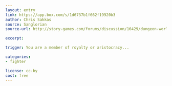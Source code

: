 ```yaml
---
layout: entry
link: https://app.box.com/s/1d6737b1f662f19920b3
author: Chris Sakkas
source: Sanglorian
source-url: http://story-games.com/forums/discussion/16429/dungeon-world-sanglorians-stuff-14-pages-of-content-cc-by

excerpt:

trigger: You are a member of royalty or aristocracy...

categories:
- fighter

license: cc-by
cost: free
---
```


